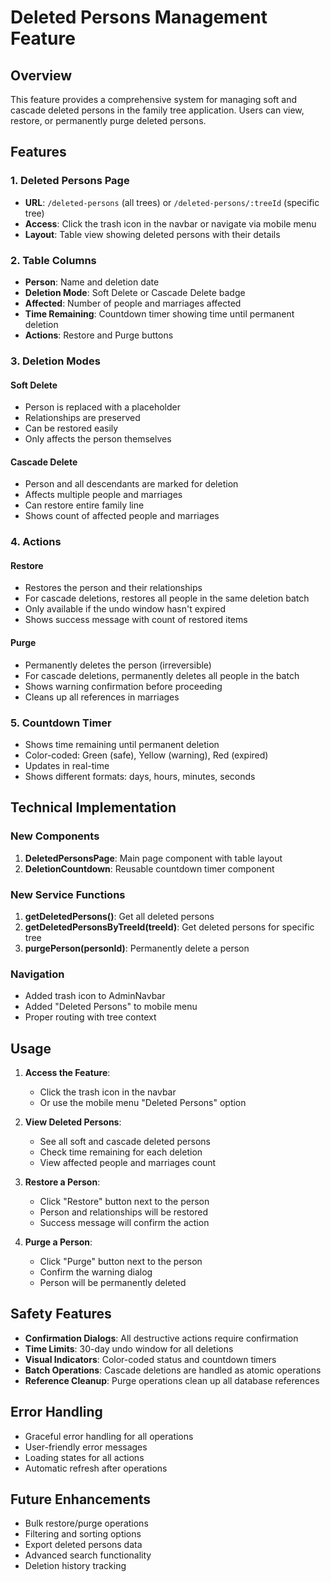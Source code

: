# Deleted Persons Management Feature

## Overview
This feature provides a comprehensive system for managing soft and cascade deleted persons in the family tree application. Users can view, restore, or permanently purge deleted persons.

## Features

### 1. Deleted Persons Page
- **URL**: `/deleted-persons` (all trees) or `/deleted-persons/:treeId` (specific tree)
- **Access**: Click the trash icon in the navbar or navigate via mobile menu
- **Layout**: Table view showing deleted persons with their details

### 2. Table Columns
- **Person**: Name and deletion date
- **Deletion Mode**: Soft Delete or Cascade Delete badge
- **Affected**: Number of people and marriages affected
- **Time Remaining**: Countdown timer showing time until permanent deletion
- **Actions**: Restore and Purge buttons

### 3. Deletion Modes

#### Soft Delete
- Person is replaced with a placeholder
- Relationships are preserved
- Can be restored easily
- Only affects the person themselves

#### Cascade Delete
- Person and all descendants are marked for deletion
- Affects multiple people and marriages
- Can restore entire family line
- Shows count of affected people and marriages

### 4. Actions

#### Restore
- Restores the person and their relationships
- For cascade deletions, restores all people in the same deletion batch
- Only available if the undo window hasn't expired
- Shows success message with count of restored items

#### Purge
- Permanently deletes the person (irreversible)
- For cascade deletions, permanently deletes all people in the batch
- Shows warning confirmation before proceeding
- Cleans up all references in marriages

### 5. Countdown Timer
- Shows time remaining until permanent deletion
- Color-coded: Green (safe), Yellow (warning), Red (expired)
- Updates in real-time
- Shows different formats: days, hours, minutes, seconds

## Technical Implementation

### New Components
1. **DeletedPersonsPage**: Main page component with table layout
2. **DeletionCountdown**: Reusable countdown timer component

### New Service Functions
1. **getDeletedPersons()**: Get all deleted persons
2. **getDeletedPersonsByTreeId(treeId)**: Get deleted persons for specific tree
3. **purgePerson(personId)**: Permanently delete a person

### Navigation
- Added trash icon to AdminNavbar
- Added "Deleted Persons" to mobile menu
- Proper routing with tree context

## Usage

1. **Access the Feature**:
   - Click the trash icon in the navbar
   - Or use the mobile menu "Deleted Persons" option

2. **View Deleted Persons**:
   - See all soft and cascade deleted persons
   - Check time remaining for each deletion
   - View affected people and marriages count

3. **Restore a Person**:
   - Click "Restore" button next to the person
   - Person and relationships will be restored
   - Success message will confirm the action

4. **Purge a Person**:
   - Click "Purge" button next to the person
   - Confirm the warning dialog
   - Person will be permanently deleted

## Safety Features

- **Confirmation Dialogs**: All destructive actions require confirmation
- **Time Limits**: 30-day undo window for all deletions
- **Visual Indicators**: Color-coded status and countdown timers
- **Batch Operations**: Cascade deletions are handled as atomic operations
- **Reference Cleanup**: Purge operations clean up all database references

## Error Handling

- Graceful error handling for all operations
- User-friendly error messages
- Loading states for all actions
- Automatic refresh after operations

## Future Enhancements

- Bulk restore/purge operations
- Filtering and sorting options
- Export deleted persons data
- Advanced search functionality
- Deletion history tracking
